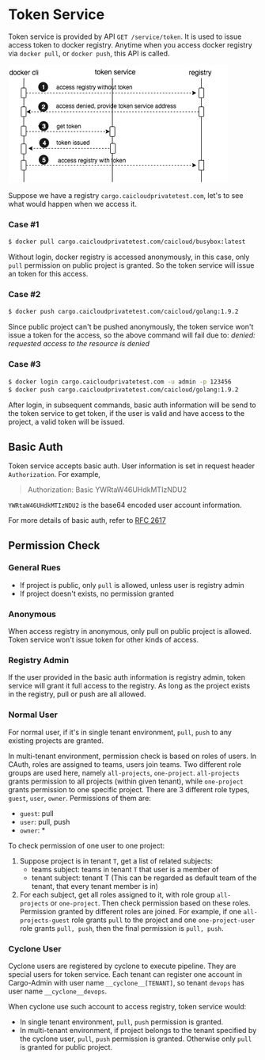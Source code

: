 # Token Service    
 Token service is provided by API `GET /service/token`.  It is used to issue access token to docker registry. Anytime when you access docker registry via `docker pull`, or `docker push`, this API is called.  
  
![token_service.png](./img/token_service.png)  
  
Suppose we have a registry `cargo.caicloudprivatetest.com`, let's to see what would happen when we access it.  
  
### Case #1  

```bash
$ docker pull cargo.caicloudprivatetest.com/caicloud/busybox:latest
```  

Without login, docker registry is accessed anonymously, in this case, only `pull` permission on public project is granted. So the token service will issue an token for this access.  
  
### Case #2

```bash
$ docker push cargo.caicloudprivatetest.com/caicloud/golang:1.9.2  
``` 

Since public project can't be pushed anonymously, the token service won't issue a token for the access, so the above command will fail due to: _denied: requested access to the resource is denied_  

### Case #3  

```bash
$ docker login cargo.caicloudprivatetest.com -u admin -p 123456
$ docker push cargo.caicloudprivatetest.com/caicloud/golang:1.9.2
```
  
After login, in subsequent commands, basic auth information will be send to the token service to get token, if the user is valid and have access to the project, a valid token will be issued.  
    
## Basic Auth    

Token service accepts basic auth. User information is set in request header `Authorization`. For example,    
    
> Authorization: Basic YWRtaW46UHdkMTIzNDU2    

`YWRtaW46UHdkMTIzNDU2` is the base64 encoded user account information.    
    
For more details of basic auth, refer to [RFC 2617](https://tools.ietf.org/html/rfc2617#section-2)    
    
    
## Permission Check  
  
### General Rues  
  
- If project is public, only `pull` is allowed, unless user is registry admin  
- If project doesn't exists, no permission granted  
  
### Anonymous    
 When access registry in anonymous, only pull on public project is allowed. Token service won't issue token for other kinds of access.  
   
### Registry Admin   
If the user provided in the basic auth information is registry admin, token service will grant it full access to the registry. As long as the project exists in the registry, pull or push are all allowed.  
    
### Normal User  
  
For normal user, if it's in single tenant environment, `pull`, `push` to any existing projects are granted.  
  
In multi-tenant environment, permission check is based on roles of users. In CAuth, roles are assigned to teams,  users join teams. Two different role groups are used here, namely `all-projects`, `one-project`. `all-projects` grants permission to all projects (within given tenant), while `one-project` grants permission to one specific project. There are 3 different role types, `guest`, `user`, `owner`. Permissions of them are:

- `guest`: pull
- `user`: pull, push
- `owner`: *

To check permission of one user to one project:

1. Suppose project is in tenant `T`, get a list of related subjects:
	- teams subject: teams in tenant `T` that user is a member of
	- tenant subject: tenant T (This can be regarded as default team of the tenant, that every tenant member is in)
2. For each subject, get all roles assigned to it, with role group `all-projects` or `one-project`. Then check permission based on these roles.  Permission granted by different roles are joined. For example, if one `all-projects-guest` role grants `pull` to the project and one `one-project-user` role grants `pull, push`, then the final permission is `pull, push`.
  
### Cyclone User  
  
Cyclone users are registered by cyclone to execute pipeline. They are special users for token service. Each tenant can register one account in Cargo-Admin with user name `__cyclone__[TENANT]`, so tenant `devops` has user name `__cyclone__devops`.  
  
When cyclone use such account to access registry, token service would:  
  
- In single tenant environment, `pull`, `push` permission is granted.  
- In multi-tenant environment, if project belongs to the tenant specified by the cyclone user, `pull`, `push` permission is granted. Otherwise only `pull` is granted for public project.